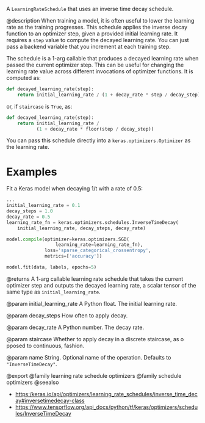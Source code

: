A `LearningRateSchedule` that uses an inverse time decay schedule.

@description
When training a model, it is often useful to lower the learning rate as
the training progresses. This schedule applies the inverse decay function
to an optimizer step, given a provided initial learning rate.
It requires a `step` value to compute the decayed learning rate. You can
just pass a backend variable that you increment at each training step.

The schedule is a 1-arg callable that produces a decayed learning
rate when passed the current optimizer step. This can be useful for changing
the learning rate value across different invocations of optimizer functions.
It is computed as:

```python
def decayed_learning_rate(step):
    return initial_learning_rate / (1 + decay_rate * step / decay_step)
```

or, if `staircase` is `True`, as:

```python
def decayed_learning_rate(step):
    return initial_learning_rate /
           (1 + decay_rate * floor(step / decay_step))
```

You can pass this schedule directly into a `keras.optimizers.Optimizer`
as the learning rate.

# Examples
Fit a Keras model when decaying 1/t with a rate of 0.5:

```python
...
initial_learning_rate = 0.1
decay_steps = 1.0
decay_rate = 0.5
learning_rate_fn = keras.optimizers.schedules.InverseTimeDecay(
    initial_learning_rate, decay_steps, decay_rate)

model.compile(optimizer=keras.optimizers.SGD(
                  learning_rate=learning_rate_fn),
              loss='sparse_categorical_crossentropy',
              metrics=['accuracy'])

model.fit(data, labels, epochs=5)
```

@returns
A 1-arg callable learning rate schedule that takes the current optimizer
step and outputs the decayed learning rate, a scalar tensor of the
same type as `initial_learning_rate`.

@param initial_learning_rate
A Python float. The initial learning rate.

@param decay_steps
How often to apply decay.

@param decay_rate
A Python number.  The decay rate.

@param staircase
Whether to apply decay in a discrete staircase, as o
pposed to continuous, fashion.

@param name
String.  Optional name of the operation.  Defaults to
`"InverseTimeDecay"`.

@export
@family learning rate schedule optimizers
@family schedule optimizers
@seealso
+ <https:/keras.io/api/optimizers/learning_rate_schedules/inverse_time_decay#inversetimedecay-class>
+ <https://www.tensorflow.org/api_docs/python/tf/keras/optimizers/schedules/InverseTimeDecay>

